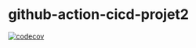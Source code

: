 # github-action-cicd-projet2

[![codecov](https://codecov.io/gh/Thiernomadioubah/github-action-cicd-projet2/graph/badge.svg?token=N2GCIkABGR)](https://codecov.io/gh/Thiernomadioubah/github-action-cicd-projet2)